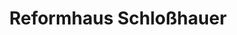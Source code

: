 ---
title: "Reformhaus Schloßhauer"
url: /bremerhaven/reformhaus-schlosshauer-grashoffstrasse/
shop: Lebensmittel
---